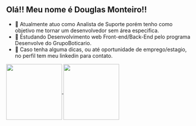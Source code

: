 ## Olá!! Meu nome é Douglas Monteiro!!


- 🔭 Atualmente atuo como Analista de Suporte porém tenho como objetivo me tornar um desenvolvedor sem área especifica.
- 🌱 Estudando Desenvolvimento web Front-end/Back-End pelo programa Desenvolve do GrupoBoticario.
- 📧 Caso tenha alguma dicas, ou até oportunidade de emprego/estagio, no perfil tem meu linkedin para contato.

 <a href="https://github.com/wvdouglas/github-readme-stats">
  <img height=150 align="center" src="https://github-readme-stats.vercel.app/api?username=wvdouglas&theme=dracula" />
</a>
<a href="https://github.com/wvdouglas/convoychat">
  <img height=150 align="center" src="https://github-readme-stats.vercel.app/api/top-langs?username=wvdouglas&layout=compact&langs_count=8&card_width=320&theme=dracula" />
</a>

<!--<img src="https://github.com/wvdouglas/wvdouglas/blob/output/github-contribution-grid-snake.gif" alt="">--!>

